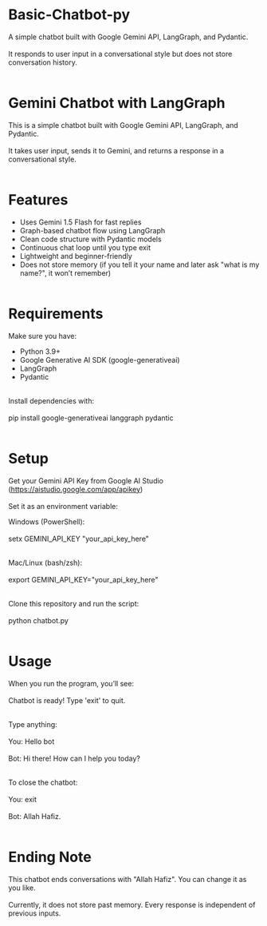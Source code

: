 # Basic-Chatbot-py  
A simple chatbot built with Google Gemini API, LangGraph, and Pydantic.<br>  
It responds to user input in a conversational style but does not store conversation history.<br><br>  

# Gemini Chatbot with LangGraph<br>  
This is a simple chatbot built with Google Gemini API, LangGraph, and Pydantic.<br>  
It takes user input, sends it to Gemini, and returns a response in a conversational style.<br><br>  

# Features<br>  
- Uses Gemini 1.5 Flash for fast replies<br>  
- Graph-based chatbot flow using LangGraph<br>  
- Clean code structure with Pydantic models<br>  
- Continuous chat loop until you type exit<br>  
- Lightweight and beginner-friendly<br>  
- Does not store memory (if you tell it your name and later ask "what is my name?", it won’t remember)<br><br>  

# Requirements<br>  
Make sure you have:<br>  
- Python 3.9+<br>  
- Google Generative AI SDK (google-generativeai)<br>  
- LangGraph<br>  
- Pydantic<br><br>  

Install dependencies with:<br>  
pip install google-generativeai langgraph pydantic<br><br>  

# Setup<br>  
Get your Gemini API Key from Google AI Studio (https://aistudio.google.com/app/apikey)<br>  
Set it as an environment variable:<br>

Windows (PowerShell):<br>  
setx GEMINI_API_KEY "your_api_key_here"<br><br>   

Mac/Linux (bash/zsh):<br>  
export GEMINI_API_KEY="your_api_key_here"<br><br> 

Clone this repository and run the script:<br>  
python chatbot.py<br><br>  

# Usage<br>  
When you run the program, you’ll see:<br>  
Chatbot is ready! Type 'exit' to quit.<br><br> 

Type anything:<br>  
You: Hello bot<br>  
Bot: Hi there! How can I help you today?<br><br>  

To close the chatbot:<br>  
You: exit<br>  
Bot: Allah Hafiz.<br><br>   

# Ending Note<br>  
This chatbot ends conversations with "Allah Hafiz". You can change it as you like.<br>  
Currently, it does not store past memory. Every response is independent of previous inputs.<br>  